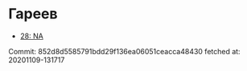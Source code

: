 # Гареев
- [28: NA](28.md)

Commit: 852d8d5585791bdd29f136ea06051ceacca48430
 fetched at: 20201109-131717
